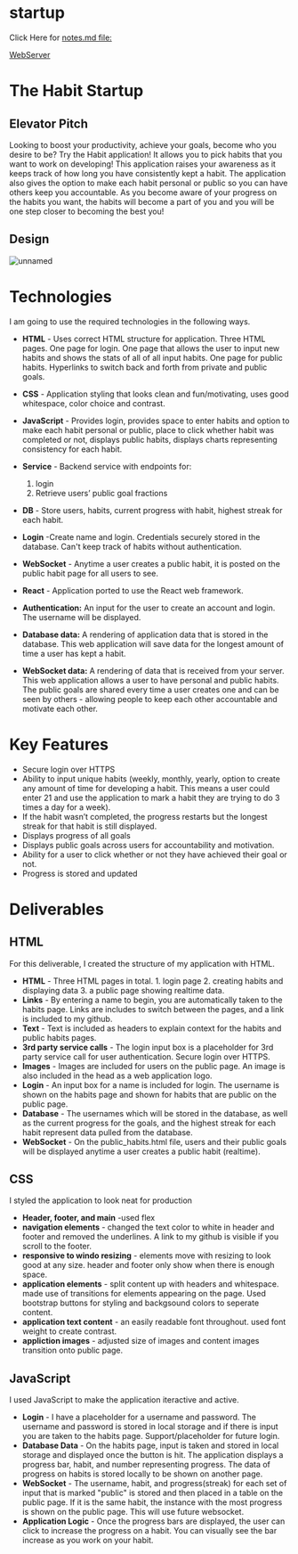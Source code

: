 # startup

Click Here for [notes.md file:](https://github.com/mcshayla/startup/blob/main/notes.md)

[WebServer](https://startup.mcshayla.click/)


# The Habit Startup

## Elevator Pitch
Looking to boost your productivity, achieve your goals, become who you desire to be? Try the Habit application! It allows you to pick habits that you want to work on developing! This application raises your awareness as it keeps track of how long you have consistently kept a habit. The application also gives the option to make each habit personal or public so you can have others keep you accountable. As you become aware of your progress on the habits you want, the habits will become a part of you and you will be one step closer to becoming the best you!

## Design
![unnamed](https://github.com/mcshayla/startup/assets/137968448/2a965cdf-f20e-437f-acfb-0603054d7670)

# Technologies
I am going to use the required technologies in the following ways.
- **HTML** - Uses correct HTML structure for application. Three HTML pages. One page for login. One page that allows the user to input new habits and shows the stats of all of all input habits. One page for public habits. Hyperlinks to switch back and forth from private and public goals.
- **CSS** - Application styling that looks clean and fun/motivating, uses good whitespace, color choice and contrast.
- **JavaScript** - Provides login, provides space to enter habits and option to make each habit personal or public, place to click whether habit was completed or not, displays public habits, displays charts representing consistency for each habit.
- **Service** - Backend service with endpoints for:
  1. login
  2. Retrieve users’ public goal fractions
- **DB** - Store users, habits, current progress with habit, highest streak for each habit.
- **Login** -Create name and login. Credentials securely stored in the database. Can't keep track of habits without authentication.
- **WebSocket** - Anytime a user creates a public habit, it is posted on the public habit page for all users to see.
- **React** - Application ported to use the React web framework.

- **Authentication:** An input for the user to create an account and login. The username will be displayed.
- **Database data:** A rendering of application data that is stored in the database. This web application will save data for the longest amount of time a user has kept a habit.  
- **WebSocket data:** A rendering of data that is received from your server. This web application allows a user to have personal and public habits. The public goals are shared every time a user creates one and can be seen by others - allowing people to keep each other accountable and motivate each other.

# Key Features
- Secure login over HTTPS
- Ability to input unique habits (weekly, monthly, yearly, option to create any amount of time for developing a habit. This means a user could enter 21 and use the application to mark a habit they are trying to do 3 times a day for a week). 
- If the habit wasn’t completed, the progress restarts but the longest streak for that habit is still displayed.
- Displays progress of all goals
- Displays public goals across users for accountability and motivation.
- Ability for a user to click whether or not they have achieved their goal or not.
- Progress is stored and updated

# Deliverables

## HTML
For this deliverable, I created the structure of my application with HTML.
- **HTML** - Three HTML pages in total.  1. login page 2. creating habits and displaying data  3. a public page showing realtime data. 
- **Links** - By entering a name to begin, you are automatically taken to the habits page. Links are includes to switch between the pages, and a link is included to my github. 
- **Text** - Text is included as headers to explain context for the habits and public habits pages.
- **3rd party service calls** - The login input box is a placeholder for 3rd party service call for user authentication. Secure login over HTTPS.
- **Images** - Images are included for users on the public page. An image is also included in the head as a web application logo.
- **Login** - An input box for a name is included for login. The username is shown on the habits page and shown for habits that are public on the public page.
- **Database** - The usernames which will be stored in the database, as well as the current progress for the goals, and the highest streak for each habit represent data pulled from the database.
- **WebSocket** - On the public_habits.html file, users and their public goals will be displayed anytime a user creates a public habit (realtime). 

## CSS
I styled the application to look neat for production
- **Header, footer, and main** -used flex
- **navigation elements** - changed the text color to white in header and footer and removed the underlines. A link to my github is visible if you scroll to the footer.
- **responsive to windo resizing** - elements move with resizing to look good at any size. header and footer only show when there is enough space.
- **application elements** - split content up with headers and whitespace. made use of transitions for elements appearing on the page. Used bootstrap buttons for styling and backgsound colors to seperate content.
- **application text content** - an easily readable font throughout. used font weight to create contrast.
- **appliction images** - adjusted size of images and content images transition onto public page.

## JavaScript
I used JavaScript to make the application iteractive and active.
- **Login** - I have a placeholder for a username and password. The username and password is stored in local storage and if there is input you are taken to the habits page. Support/placeholder for future login.
- **Database Data** - On the habits page, input is taken and stored in local storage and displayed once the button is hit. The application displays a progress bar, habit, and number representing progress. The data of progress on habits is stored locally to be shown on another page.
- **WebSocket** - The username, habit, and progress(streak) for each set of input that is marked "public" is stored and then placed in a table on the public page. If it is the same habit, the instance with the most progress is shown on the public page. This will use future websocket.
- **Application Logic** - Once the progress bars are displayed, the user can click to increase the progress on a habit. You can visually see the bar increase as you work on your habit.